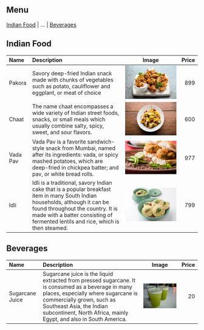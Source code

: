 ## Menu

[Indian Food](#indian-food) | ... | [Beverages](#beverages)

## Indian Food

| Name     | Description                                                                                                                                                                                                                                             | Image                                | Price |
|:---------|:--------------------------------------------------------------------------------------------------------------------------------------------------------------------------------------------------------------------------------------------------------|--------------------------------------|------:|
| Pakora   | Savory deep-fried Indian snack made with chunks of vegetables such as potato, cauliflower and eggplant, or meat of choice                                                                                                                               | ![Pakora](images/pakora_img.jpg)     |   899 |        
| Chaat    | The name chaat encompasses a wide variety of Indian street foods, snacks, or small meals which usually combine salty, spicy, sweet, and sour flavors.                                                                                                   | ![Chaat](images/chaat_img.jpg)       |   600 |
| Vada Pav | Vada Pav is a favorite sandwich-style snack from Mumbai, named after its ingredients: vada, or spicy mashed potatoes, which are deep-fried in chickpea batter; and pav, or white bread rolls.                                                           | ![Vada Pav](images/vada_pav_img.jpg) |   977 |
| Idli     | Idli is a traditional, savory Indian cake that is a popular breakfast item in many South Indian households, although it can be found throughout the country. It is made with a batter consisting of fermented lentils and rice, which is then steamed.  | ![Idli](images/idli_img.jpg)         |   799 |

## Beverages

| Name            | Description                                                                                                                                                                                                                                                            | Image                                   | Price |
|:----------------|:-----------------------------------------------------------------------------------------------------------------------------------------------------------------------------------------------------------------------------------------------------------------------|-----------------------------------------|------:|
| Sugarcane Juice | Sugarcane juice is the liquid extracted from pressed sugarcane. It is consumed as a beverage in many places, especially where sugarcane is commercially grown, such as Southeast Asia, the Indian subcontinent, North Africa, mainly Egypt, and also in South America. | ![food1](images/sugarcanejuice_img.jpg) |    20 |        
